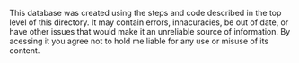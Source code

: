 This database was created using the steps and code described in the top level of this directory. It may contain errors, innacuracies, be out of date, or have other issues that would make it an unreliable source of information. By acessing it you agree not to hold me liable for any use or misuse of its content. 
